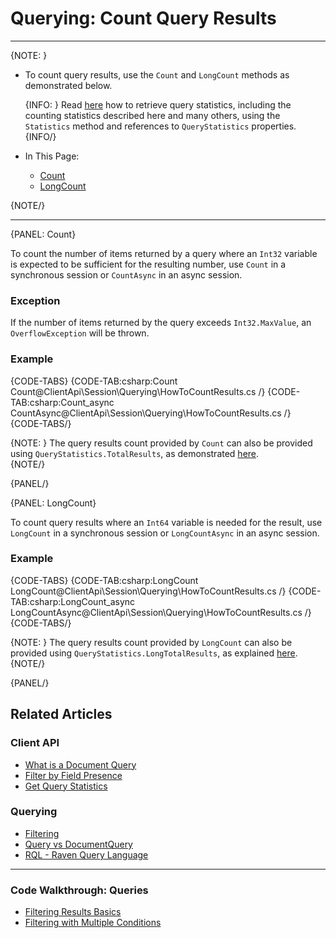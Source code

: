 ﻿# Querying: Count Query Results  

---

{NOTE: }

* To count query results, use the `Count` and `LongCount` methods as demonstrated below.  

    {INFO: }
    Read [here](../../../client-api/session/querying/how-to-get-query-statistics) 
    how to retrieve query statistics, including the counting statistics described 
    here and many others, using the `Statistics` method and references to 
    `QueryStatistics` properties.  
    {INFO/}

* In This Page:  
    * [Count](../../../client-api/session/querying/how-to-count-query-results#count)  
    * [LongCount](../../../client-api/session/querying/how-to-count-query-results#longcount)  

{NOTE/}

---

{PANEL: Count}

To count the number of items returned by a query where an `Int32` 
variable is expected to be sufficient for the resulting number, use 
`Count` in a synchronous session or `CountAsync` in an async session.  

### Exception
If the number of items returned by the query exceeds `Int32.MaxValue`, 
an `OverflowException` will be thrown.  

### Example 
{CODE-TABS}
{CODE-TAB:csharp:Count Count@ClientApi\Session\Querying\HowToCountResults.cs /}
{CODE-TAB:csharp:Count_async CountAsync@ClientApi\Session\Querying\HowToCountResults.cs /}
{CODE-TABS/}

{NOTE: }
The query results count provided by `Count` can also be provided using 
`QueryStatistics.TotalResults`, as demonstrated [here](../../../client-api/session/querying/how-to-get-query-statistics#example).  
{NOTE/}

{PANEL/}

{PANEL: LongCount}

To count query results where an `Int64` variable is needed for 
the result, use `LongCount` in a synchronous session or `LongCountAsync` 
in an async session.  

### Example
{CODE-TABS}
{CODE-TAB:csharp:LongCount LongCount@ClientApi\Session\Querying\HowToCountResults.cs /}
{CODE-TAB:csharp:LongCount_async LongCountAsync@ClientApi\Session\Querying\HowToCountResults.cs /}
{CODE-TABS/}

{NOTE: }
The query results count provided by `LongCount` can also be provided using 
`QueryStatistics.LongTotalResults`, as explained [here](../../../client-api/session/querying/how-to-get-query-statistics).  
{NOTE/}

{PANEL/}

## Related Articles

### Client API

- [What is a Document Query](../../../client-api/session/querying/document-query/what-is-document-query)  
- [Filter by Field Presence](../../../client-api/session/querying/how-to-filter-by-field)  
- [Get Query Statistics](../../../client-api/session/querying/how-to-get-query-statistics)  

### Querying

- [Filtering](../../../indexes/querying/filtering)  
- [Query vs DocumentQuery](../../../client-api/session/querying/document-query/query-vs-document-query)  
- [RQL - Raven Query Language](../../../client-api/session/querying/what-is-rql)  

---

### Code Walkthrough: Queries

- [Filtering Results Basics](https://demo.ravendb.net/demos/csharp/queries/filtering-results-basics)  
- [Filtering with Multiple Conditions](https://demo.ravendb.net/demos/csharp/queries/filtering-results-multiple-conditions)  
